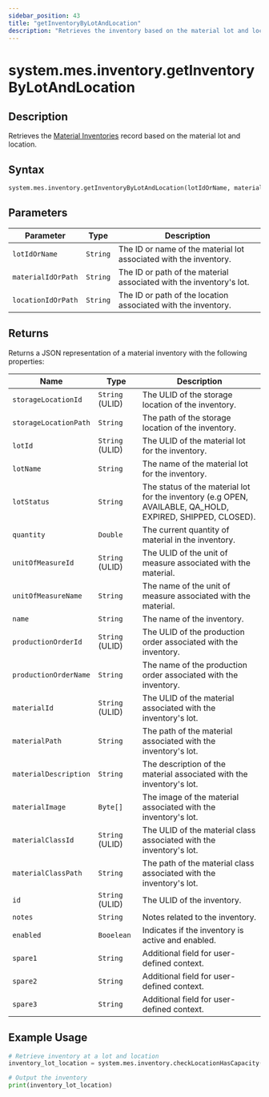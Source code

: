 ```yaml
---
sidebar_position: 43
title: "getInventoryByLotAndLocation"
description: "Retrieves the inventory based on the material lot and location."
---
```


# system.mes.inventory.getInventoryByLotAndLocation

## Description

Retrieves the [Material Inventories](../../data-model/material-model/material-inventory) record based on the material lot and location.

## Syntax
```python
system.mes.inventory.getInventoryByLotAndLocation(lotIdOrName, materialIdOrPath, locationIdOrPath)
```

## Parameters

| Parameter          | Type     | Description                                                         |
|--------------------|----------|---------------------------------------------------------------------|
| `lotIdOrName`      | `String` | The ID or name of the material lot associated with the inventory.   |
| `materialIdOrPath` | `String` | The ID or path of the material associated with the inventory's lot. |
| `locationIdOrPath` | `String` | The ID or path of the location associated with the inventory.       |

## Returns

Returns a JSON representation of a material inventory with the following properties:

| Name                   | Type            | Description                                                                                                |
|------------------------|-----------------|------------------------------------------------------------------------------------------------------------|
| `storageLocationId`    | `String` (ULID) | The ULID of the storage location of the inventory.                                                         |
| `storageLocationPath`  | `String`        | The path of the storage location of the inventory.                                                         |
| `lotId`                | `String` (ULID) | The ULID of the material lot for the inventory.                                                            |
| `lotName`              | `String`        | The name of the material lot for the inventory.                                                            |
| `lotStatus`            | `String`        | The status of the material lot for the inventory (e.g OPEN, AVAILABLE, QA_HOLD, EXPIRED, SHIPPED, CLOSED). |
| `quantity`             | `Double`        | The current quantity of material in the inventory.                                                         |
| `unitOfMeasureId`      | `String` (ULID) | The ULID of the unit of measure associated with the material.                                              |
| `unitOfMeasureName`    | `String`        | The name of the unit of measure associated with the material.                                              |
| `name`                 | `String`        | The name of the inventory.                                                                                 |
| `productionOrderId`    | `String` (ULID) | The ULID of the production order associated with the inventory.                                            |
| `productionOrderName`  | `String`        | The name of the production order associated with the inventory.                                            |
| `materialId`           | `String` (ULID) | The ULID of the material associated with the inventory's lot.                                              |
| `materialPath`         | `String`        | The path of the material associated with the inventory's lot.                                              |
| `materialDescription`  | `String`        | The description of the material associated with the inventory's lot.                                       |
| `materialImage`        | `Byte[]`        | The image of the material associated with the inventory's lot.                                             |
| `materialClassId`      | `String` (ULID) | The ULID of the material class associated with the inventory's lot.                                        |
| `materialClassPath`    | `String`        | The path of the material class associated with the inventory's lot.                                        |
| `id`                   | `String` (ULID) | The ULID of the inventory.                                                                                 |
| `notes`                | `String`        | Notes related to the inventory.                                                                            |
| `enabled`              | `Booelean`      | Indicates if the inventory is active and enabled.                                                          |
| `spare1`               | `String`        | Additional field for user-defined context.                                                                 |
| `spare2`               | `String`        | Additional field for user-defined context.                                                                 |
| `spare3`               | `String`        | Additional field for user-defined context.                                                                 |

## Example Usage

```python
# Retrieve inventory at a lot and location
inventory_lot_location = system.mes.inventory.checkLocationHasCapacity('425e29ed-2780-430a-95cf-79431ec0e3e5', 'Bottle/Milk', 'DairyCo')

# Output the inventory
print(inventory_lot_location)
```